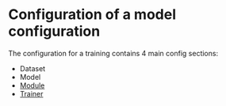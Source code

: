 # Configuration of a model configuration

The configuration for a training contains 4 main config sections:

- Dataset
- Model
- [Module](configuration/Module.md)
- [Trainer](configuration/Trainer.md)